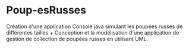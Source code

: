 # Poup-esRusses
Création d'une application Console java simulant les poupées russes de différentes tailles + Conception et la modélisation d'une application de gestion de collection de poupées russes en utilisant UML.
